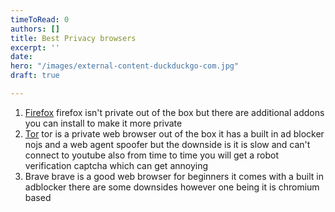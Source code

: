 ```yaml
---
timeToRead: 0
authors: []
title: Best Privacy browsers
excerpt: ''
date: 
hero: "/images/external-content-duckduckgo-com.jpg"
draft: true

---
```

1. [Firefox](https://www.mozilla.org/firefox/) firefox isn't private out of the box but there are additional addons you can install to make it more private 
2. [Tor](https://www.torproject.org/) tor is a private web browser out of the box it has a built in ad blocker nojs and a web agent spoofer but the downside is it is slow and can't connect to youtube also from time to time you will get a robot verification captcha which can get annoying 
3. Brave brave is a good web browser for beginners it comes  with a built in adblocker there are some downsides however one being it is chromium based 